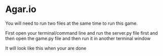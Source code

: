 # Agar.io

You will need to run two files at the same time to run this game.

First open your terminal/command line and run the server.py file first and then open the game.py file and then run it in another terminal window

It will look like this when your are done

